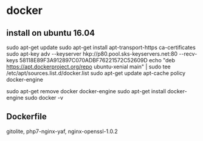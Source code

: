 # docker
## install on ubuntu 16.04
  sudo apt-get update
  sudo apt-get install apt-transport-https ca-certificates
  sudo apt-key adv --keyserver hkp://p80.pool.sks-keyservers.net:80 --recv-keys 58118E89F3A912897C070ADBF76221572C52609D
  echo "deb https://apt.dockerproject.org/repo ubuntu-xenial main" | sudo tee /etc/apt/sources.list.d/docker.list
  sudo apt-get update
  apt-cache policy docker-engine
  
  sudo apt-get remove docker docker-engine
  sudo apt-get install docker-engine
  sudo docker -v
  
## Dockerfile
  gitolite,
  php7-nginx-yaf,
  nginx-openssl-1.0.2

